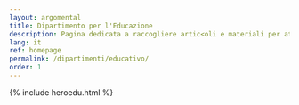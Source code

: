 ```yaml
---
layout: argomental
title: Dipartimento per l'Educazione
description: Pagina dedicata a raccogliere artic<oli e materiali per attività rivolte a bambini di asilo e scuola primaria, realizzate con associazioni e oratori. Offre risorse e spunti per animatori ed educatori, come laboratori creativi, letture animate e attività educative, con l’obiettivo di favorire gioco, apprendimento e socializzazione in un contesto sicuro e accogliente.
lang: it
ref: homepage
permalink: /dipartimenti/educativo/
order: 1
---
```


{% include heroedu.html %}

